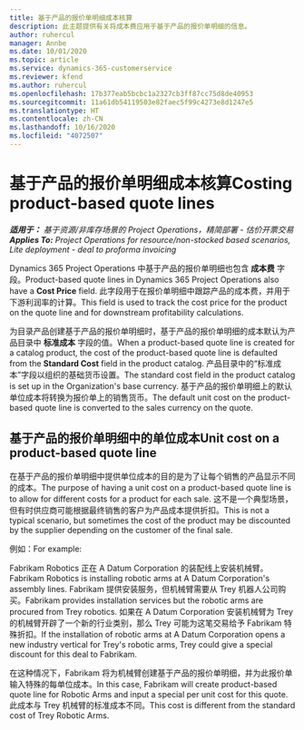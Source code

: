 ```yaml
---
title: 基于产品的报价单明细成本核算
description: 此主题提供有关将成本费应用于基于产品的报价单明细的信息。
author: ruhercul
manager: Annbe
ms.date: 10/01/2020
ms.topic: article
ms.service: dynamics-365-customerservice
ms.reviewer: kfend
ms.author: ruhercul
ms.openlocfilehash: 17b377eab5bcbc1a2327cb3ff87cc75d8de40953
ms.sourcegitcommit: 11a61db54119503e82faec5f99c4273e8d1247e5
ms.translationtype: HT
ms.contentlocale: zh-CN
ms.lasthandoff: 10/16/2020
ms.locfileid: "4072507"
---
```

# <a name="costing-product-based-quote-lines"></a><span data-ttu-id="5ae06-103">基于产品的报价单明细成本核算</span><span class="sxs-lookup"><span data-stu-id="5ae06-103">Costing product-based quote lines</span></span>

<span data-ttu-id="5ae06-104">_**适用于：** 基于资源/非库存场景的 Project Operations，精简部署 - 估价开票交易_</span><span class="sxs-lookup"><span data-stu-id="5ae06-104">_**Applies To:** Project Operations for resource/non-stocked based scenarios, Lite deployment - deal to proforma invoicing_</span></span>


<span data-ttu-id="5ae06-105">Dynamics 365 Project Operations 中基于产品的报价单明细也包含 **成本费** 字段。</span><span class="sxs-lookup"><span data-stu-id="5ae06-105">Product-based quote lines in Dynamics 365 Project Operations also have a **Cost Price** field.</span></span> <span data-ttu-id="5ae06-106">此字段用于在报价单明细中跟踪产品的成本费，并用于下游利润率的计算。</span><span class="sxs-lookup"><span data-stu-id="5ae06-106">This field is used to track the cost price for the product on the quote line and for downstream profitability calculations.</span></span>

<span data-ttu-id="5ae06-107">为目录产品创建基于产品的报价单明细时，基于产品的报价单明细的成本默认为产品目录中 **标准成本** 字段的值。</span><span class="sxs-lookup"><span data-stu-id="5ae06-107">When a product-based quote line is created for a catalog product, the cost of the product-based quote line is defaulted from the **Standard Cost** field in the product catalog.</span></span> <span data-ttu-id="5ae06-108">产品目录中的“标准成本”字段以组织的基础货币设置。</span><span class="sxs-lookup"><span data-stu-id="5ae06-108">The standard cost field in the product catalog is set up in the Organization's base currency.</span></span> <span data-ttu-id="5ae06-109">基于产品的报价单明细上的默认单位成本将转换为报价单上的销售货币。</span><span class="sxs-lookup"><span data-stu-id="5ae06-109">The default unit cost on the product-based quote line is converted to the sales currency on the quote.</span></span>

## <a name="unit-cost-on-a-product-based-quote-line"></a><span data-ttu-id="5ae06-110">基于产品的报价单明细中的单位成本</span><span class="sxs-lookup"><span data-stu-id="5ae06-110">Unit cost on a product-based quote line</span></span>

<span data-ttu-id="5ae06-111">在基于产品的报价单明细中提供单位成本的目的是为了让每个销售的产品显示不同的成本。</span><span class="sxs-lookup"><span data-stu-id="5ae06-111">The purpose of having a unit cost on a product-based quote line is to allow for different costs for a product for each sale.</span></span> <span data-ttu-id="5ae06-112">这不是一个典型场景，但有时供应商可能根据最终销售的客户为产品成本提供折扣。</span><span class="sxs-lookup"><span data-stu-id="5ae06-112">This is not a typical scenario, but sometimes the cost of the product may be discounted by the supplier depending on the customer of the final sale.</span></span>

<span data-ttu-id="5ae06-113">例如：</span><span class="sxs-lookup"><span data-stu-id="5ae06-113">For example:</span></span>

<span data-ttu-id="5ae06-114">Fabrikam Robotics 正在 A Datum Corporation 的装配线上安装机械臂。</span><span class="sxs-lookup"><span data-stu-id="5ae06-114">Fabrikam Robotics is installing robotic arms at A Datum Corporation's assembly lines.</span></span> <span data-ttu-id="5ae06-115">Fabrikam 提供安装服务，但机械臂需要从 Trey 机器人公司购买。</span><span class="sxs-lookup"><span data-stu-id="5ae06-115">Fabrikam provides installation services but the robotic arms are procured from Trey robotics.</span></span> <span data-ttu-id="5ae06-116">如果在 A Datum Corporation 安装机械臂为 Trey 的机械臂开辟了一个新的行业类别，那么 Trey 可能为这笔交易给予 Fabrikam 特殊折扣。</span><span class="sxs-lookup"><span data-stu-id="5ae06-116">If the installation of robotic arms at A Datum Corporation opens a new industry vertical for Trey's robotic arms, Trey could give a special discount for this deal to Fabrikam.</span></span>

<span data-ttu-id="5ae06-117">在这种情况下，Fabrikam 将为机械臂创建基于产品的报价单明细，并为此报价单输入特殊的每单位成本。</span><span class="sxs-lookup"><span data-stu-id="5ae06-117">In this case, Fabrikam will create product-based quote line for Robotic Arms and input a special per unit cost for this quote.</span></span> <span data-ttu-id="5ae06-118">此成本与 Trey 机械臂的标准成本不同。</span><span class="sxs-lookup"><span data-stu-id="5ae06-118">This cost is different from the standard cost of Trey Robotic Arms.</span></span>
